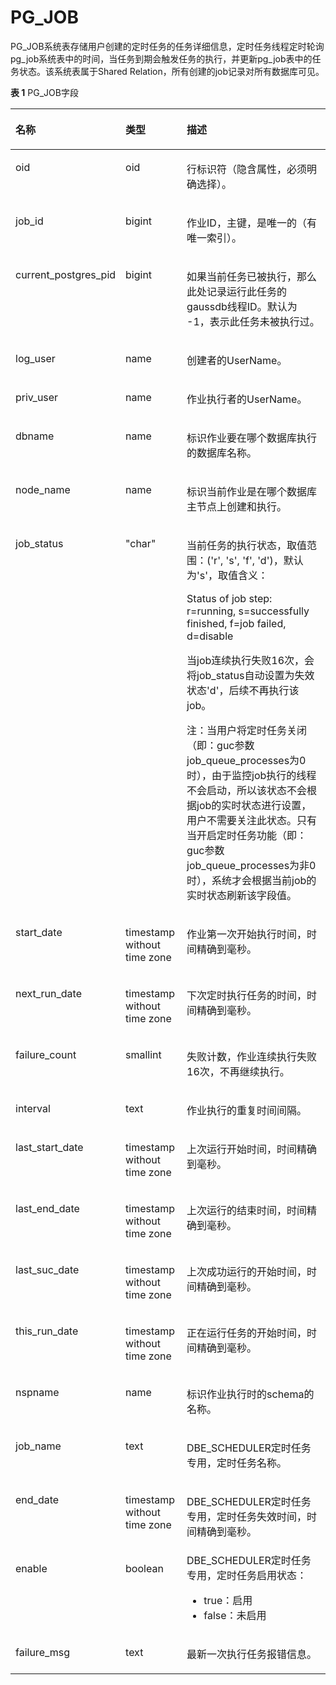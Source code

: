 # PG\_JOB<a name="ZH-CN_TOPIC_0289900558"></a>

PG\_JOB系统表存储用户创建的定时任务的任务详细信息，定时任务线程定时轮询pg\_job系统表中的时间，当任务到期会触发任务的执行，并更新pg\_job表中的任务状态。该系统表属于Shared Relation，所有创建的job记录对所有数据库可见。

**表 1**  PG\_JOB字段

<a name="zh-cn_topic_0283136590_zh-cn_topic_0237122295_zh-cn_topic_0059777589_table13959138165111"></a>
<table><thead align="left"><tr id="zh-cn_topic_0283136590_zh-cn_topic_0237122295_zh-cn_topic_0059777589_row1096048115118"><th class="cellrowborder" valign="top" width="14.7%" id="mcps1.2.4.1.1"><p id="zh-cn_topic_0283136590_zh-cn_topic_0237122295_zh-cn_topic_0059777589_p179601085518"><a name="zh-cn_topic_0283136590_zh-cn_topic_0237122295_zh-cn_topic_0059777589_p179601085518"></a><a name="zh-cn_topic_0283136590_zh-cn_topic_0237122295_zh-cn_topic_0059777589_p179601085518"></a>名称</p>
</th>
<th class="cellrowborder" valign="top" width="20.599999999999998%" id="mcps1.2.4.1.2"><p id="zh-cn_topic_0283136590_zh-cn_topic_0237122295_zh-cn_topic_0059777589_p15960185511"><a name="zh-cn_topic_0283136590_zh-cn_topic_0237122295_zh-cn_topic_0059777589_p15960185511"></a><a name="zh-cn_topic_0283136590_zh-cn_topic_0237122295_zh-cn_topic_0059777589_p15960185511"></a>类型</p>
</th>
<th class="cellrowborder" valign="top" width="64.7%" id="mcps1.2.4.1.3"><p id="zh-cn_topic_0283136590_zh-cn_topic_0237122295_zh-cn_topic_0059777589_p3960085517"><a name="zh-cn_topic_0283136590_zh-cn_topic_0237122295_zh-cn_topic_0059777589_p3960085517"></a><a name="zh-cn_topic_0283136590_zh-cn_topic_0237122295_zh-cn_topic_0059777589_p3960085517"></a>描述</p>
</th>
</tr>
</thead>
<tbody><tr id="zh-cn_topic_0283136590_zh-cn_topic_0237122295_row16214449210"><td class="cellrowborder" valign="top" width="14.7%" headers="mcps1.2.4.1.1 "><p id="zh-cn_topic_0283136590_zh-cn_topic_0237122295_p1062234415210"><a name="zh-cn_topic_0283136590_zh-cn_topic_0237122295_p1062234415210"></a><a name="zh-cn_topic_0283136590_zh-cn_topic_0237122295_p1062234415210"></a>oid</p>
</td>
<td class="cellrowborder" valign="top" width="20.599999999999998%" headers="mcps1.2.4.1.2 "><p id="zh-cn_topic_0283136590_zh-cn_topic_0237122295_p116221444926"><a name="zh-cn_topic_0283136590_zh-cn_topic_0237122295_p116221444926"></a><a name="zh-cn_topic_0283136590_zh-cn_topic_0237122295_p116221444926"></a>oid</p>
</td>
<td class="cellrowborder" valign="top" width="64.7%" headers="mcps1.2.4.1.3 "><p id="zh-cn_topic_0283136590_zh-cn_topic_0237122295_p462214441621"><a name="zh-cn_topic_0283136590_zh-cn_topic_0237122295_p462214441621"></a><a name="zh-cn_topic_0283136590_zh-cn_topic_0237122295_p462214441621"></a>行标识符（隐含属性，必须明确选择）。</p>
</td>
</tr>
<tr id="zh-cn_topic_0283136590_zh-cn_topic_0237122295_zh-cn_topic_0059777589_row2960188145112"><td class="cellrowborder" valign="top" width="14.7%" headers="mcps1.2.4.1.1 "><p id="zh-cn_topic_0283136590_zh-cn_topic_0237122295_zh-cn_topic_0059777589_p6653144317513"><a name="zh-cn_topic_0283136590_zh-cn_topic_0237122295_zh-cn_topic_0059777589_p6653144317513"></a><a name="zh-cn_topic_0283136590_zh-cn_topic_0237122295_zh-cn_topic_0059777589_p6653144317513"></a>job_id</p>
</td>
<td class="cellrowborder" valign="top" width="20.599999999999998%" headers="mcps1.2.4.1.2 "><p id="zh-cn_topic_0283136590_zh-cn_topic_0237122295_zh-cn_topic_0059777589_p6653543155118"><a name="zh-cn_topic_0283136590_zh-cn_topic_0237122295_zh-cn_topic_0059777589_p6653543155118"></a><a name="zh-cn_topic_0283136590_zh-cn_topic_0237122295_zh-cn_topic_0059777589_p6653543155118"></a>bigint</p>
</td>
<td class="cellrowborder" valign="top" width="64.7%" headers="mcps1.2.4.1.3 "><p id="zh-cn_topic_0283136590_zh-cn_topic_0237122295_zh-cn_topic_0059777589_p165310431514"><a name="zh-cn_topic_0283136590_zh-cn_topic_0237122295_zh-cn_topic_0059777589_p165310431514"></a><a name="zh-cn_topic_0283136590_zh-cn_topic_0237122295_zh-cn_topic_0059777589_p165310431514"></a>作业ID，主键，是唯一的（有唯一索引）。</p>
</td>
</tr>
<tr id="zh-cn_topic_0283136590_zh-cn_topic_0237122295_zh-cn_topic_0059777589_row64984839164044"><td class="cellrowborder" valign="top" width="14.7%" headers="mcps1.2.4.1.1 "><p id="zh-cn_topic_0283136590_zh-cn_topic_0237122295_zh-cn_topic_0059777589_p53372863164047"><a name="zh-cn_topic_0283136590_zh-cn_topic_0237122295_zh-cn_topic_0059777589_p53372863164047"></a><a name="zh-cn_topic_0283136590_zh-cn_topic_0237122295_zh-cn_topic_0059777589_p53372863164047"></a>current_postgres_pid</p>
</td>
<td class="cellrowborder" valign="top" width="20.599999999999998%" headers="mcps1.2.4.1.2 "><p id="zh-cn_topic_0283136590_zh-cn_topic_0237122295_zh-cn_topic_0059777589_p28234657164047"><a name="zh-cn_topic_0283136590_zh-cn_topic_0237122295_zh-cn_topic_0059777589_p28234657164047"></a><a name="zh-cn_topic_0283136590_zh-cn_topic_0237122295_zh-cn_topic_0059777589_p28234657164047"></a>bigint</p>
</td>
<td class="cellrowborder" valign="top" width="64.7%" headers="mcps1.2.4.1.3 "><p id="zh-cn_topic_0283136590_zh-cn_topic_0237122295_zh-cn_topic_0059777589_p5305904164047"><a name="zh-cn_topic_0283136590_zh-cn_topic_0237122295_zh-cn_topic_0059777589_p5305904164047"></a><a name="zh-cn_topic_0283136590_zh-cn_topic_0237122295_zh-cn_topic_0059777589_p5305904164047"></a>如果当前任务已被执行，那么此处记录运行此任务的gaussdb线程ID。默认为 -1，表示此任务未被执行过。</p>
</td>
</tr>
<tr id="zh-cn_topic_0283136590_zh-cn_topic_0237122295_zh-cn_topic_0059777589_row1596116895116"><td class="cellrowborder" valign="top" width="14.7%" headers="mcps1.2.4.1.1 "><p id="zh-cn_topic_0283136590_zh-cn_topic_0237122295_zh-cn_topic_0059777589_p196532437518"><a name="zh-cn_topic_0283136590_zh-cn_topic_0237122295_zh-cn_topic_0059777589_p196532437518"></a><a name="zh-cn_topic_0283136590_zh-cn_topic_0237122295_zh-cn_topic_0059777589_p196532437518"></a>log_user</p>
</td>
<td class="cellrowborder" valign="top" width="20.599999999999998%" headers="mcps1.2.4.1.2 "><p id="zh-cn_topic_0283136590_zh-cn_topic_0237122295_zh-cn_topic_0059777589_p86538435512"><a name="zh-cn_topic_0283136590_zh-cn_topic_0237122295_zh-cn_topic_0059777589_p86538435512"></a><a name="zh-cn_topic_0283136590_zh-cn_topic_0237122295_zh-cn_topic_0059777589_p86538435512"></a>name</p>
</td>
<td class="cellrowborder" valign="top" width="64.7%" headers="mcps1.2.4.1.3 "><p id="zh-cn_topic_0283136590_zh-cn_topic_0237122295_zh-cn_topic_0059777589_p0653104395119"><a name="zh-cn_topic_0283136590_zh-cn_topic_0237122295_zh-cn_topic_0059777589_p0653104395119"></a><a name="zh-cn_topic_0283136590_zh-cn_topic_0237122295_zh-cn_topic_0059777589_p0653104395119"></a>创建者的UserName。</p>
</td>
</tr>
<tr id="zh-cn_topic_0283136590_zh-cn_topic_0237122295_zh-cn_topic_0059777589_row4961148185118"><td class="cellrowborder" valign="top" width="14.7%" headers="mcps1.2.4.1.1 "><p id="zh-cn_topic_0283136590_zh-cn_topic_0237122295_zh-cn_topic_0059777589_p146539431511"><a name="zh-cn_topic_0283136590_zh-cn_topic_0237122295_zh-cn_topic_0059777589_p146539431511"></a><a name="zh-cn_topic_0283136590_zh-cn_topic_0237122295_zh-cn_topic_0059777589_p146539431511"></a>priv_user</p>
</td>
<td class="cellrowborder" valign="top" width="20.599999999999998%" headers="mcps1.2.4.1.2 "><p id="zh-cn_topic_0283136590_zh-cn_topic_0237122295_zh-cn_topic_0059777589_p19653104315116"><a name="zh-cn_topic_0283136590_zh-cn_topic_0237122295_zh-cn_topic_0059777589_p19653104315116"></a><a name="zh-cn_topic_0283136590_zh-cn_topic_0237122295_zh-cn_topic_0059777589_p19653104315116"></a>name</p>
</td>
<td class="cellrowborder" valign="top" width="64.7%" headers="mcps1.2.4.1.3 "><p id="zh-cn_topic_0283136590_zh-cn_topic_0237122295_zh-cn_topic_0059777589_p465434345113"><a name="zh-cn_topic_0283136590_zh-cn_topic_0237122295_zh-cn_topic_0059777589_p465434345113"></a><a name="zh-cn_topic_0283136590_zh-cn_topic_0237122295_zh-cn_topic_0059777589_p465434345113"></a>作业执行者的UserName。</p>
</td>
</tr>
<tr id="zh-cn_topic_0283136590_zh-cn_topic_0237122295_zh-cn_topic_0059777589_row144841135105111"><td class="cellrowborder" valign="top" width="14.7%" headers="mcps1.2.4.1.1 "><p id="zh-cn_topic_0283136590_zh-cn_topic_0237122295_zh-cn_topic_0059777589_p126541343135119"><a name="zh-cn_topic_0283136590_zh-cn_topic_0237122295_zh-cn_topic_0059777589_p126541343135119"></a><a name="zh-cn_topic_0283136590_zh-cn_topic_0237122295_zh-cn_topic_0059777589_p126541343135119"></a>dbname</p>
</td>
<td class="cellrowborder" valign="top" width="20.599999999999998%" headers="mcps1.2.4.1.2 "><p id="zh-cn_topic_0283136590_zh-cn_topic_0237122295_zh-cn_topic_0059777589_p176541943165115"><a name="zh-cn_topic_0283136590_zh-cn_topic_0237122295_zh-cn_topic_0059777589_p176541943165115"></a><a name="zh-cn_topic_0283136590_zh-cn_topic_0237122295_zh-cn_topic_0059777589_p176541943165115"></a>name</p>
</td>
<td class="cellrowborder" valign="top" width="64.7%" headers="mcps1.2.4.1.3 "><p id="zh-cn_topic_0283136590_zh-cn_topic_0237122295_zh-cn_topic_0059777589_p66541743185116"><a name="zh-cn_topic_0283136590_zh-cn_topic_0237122295_zh-cn_topic_0059777589_p66541743185116"></a><a name="zh-cn_topic_0283136590_zh-cn_topic_0237122295_zh-cn_topic_0059777589_p66541743185116"></a>标识作业要在哪个数据库执行的数据库名称。</p>
</td>
</tr>
<tr id="zh-cn_topic_0283136590_zh-cn_topic_0237122295_zh-cn_topic_0059777589_row42918368516"><td class="cellrowborder" valign="top" width="14.7%" headers="mcps1.2.4.1.1 "><p id="zh-cn_topic_0283136590_zh-cn_topic_0237122295_zh-cn_topic_0059777589_p56541243155111"><a name="zh-cn_topic_0283136590_zh-cn_topic_0237122295_zh-cn_topic_0059777589_p56541243155111"></a><a name="zh-cn_topic_0283136590_zh-cn_topic_0237122295_zh-cn_topic_0059777589_p56541243155111"></a>node_name</p>
</td>
<td class="cellrowborder" valign="top" width="20.599999999999998%" headers="mcps1.2.4.1.2 "><p id="zh-cn_topic_0283136590_zh-cn_topic_0237122295_zh-cn_topic_0059777589_p1165464385115"><a name="zh-cn_topic_0283136590_zh-cn_topic_0237122295_zh-cn_topic_0059777589_p1165464385115"></a><a name="zh-cn_topic_0283136590_zh-cn_topic_0237122295_zh-cn_topic_0059777589_p1165464385115"></a>name</p>
</td>
<td class="cellrowborder" valign="top" width="64.7%" headers="mcps1.2.4.1.3 "><p id="zh-cn_topic_0283136590_zh-cn_topic_0237122295_zh-cn_topic_0059777589_p765414436513"><a name="zh-cn_topic_0283136590_zh-cn_topic_0237122295_zh-cn_topic_0059777589_p765414436513"></a><a name="zh-cn_topic_0283136590_zh-cn_topic_0237122295_zh-cn_topic_0059777589_p765414436513"></a>标识当前作业是在哪个<span id="zh-cn_topic_0283136590_zh-cn_topic_0237122295_text1177124561716"><a name="zh-cn_topic_0283136590_zh-cn_topic_0237122295_text1177124561716"></a><a name="zh-cn_topic_0283136590_zh-cn_topic_0237122295_text1177124561716"></a>数据库主节点</span>上创建和执行。</p>
</td>
</tr>
<tr id="zh-cn_topic_0283136590_zh-cn_topic_0237122295_zh-cn_topic_0059777589_row28778562165811"><td class="cellrowborder" valign="top" width="14.7%" headers="mcps1.2.4.1.1 "><p id="zh-cn_topic_0283136590_zh-cn_topic_0237122295_zh-cn_topic_0059777589_p36929150165813"><a name="zh-cn_topic_0283136590_zh-cn_topic_0237122295_zh-cn_topic_0059777589_p36929150165813"></a><a name="zh-cn_topic_0283136590_zh-cn_topic_0237122295_zh-cn_topic_0059777589_p36929150165813"></a>job_status</p>
</td>
<td class="cellrowborder" valign="top" width="20.599999999999998%" headers="mcps1.2.4.1.2 "><p id="zh-cn_topic_0283136590_zh-cn_topic_0237122295_zh-cn_topic_0059777589_p38471170165813"><a name="zh-cn_topic_0283136590_zh-cn_topic_0237122295_zh-cn_topic_0059777589_p38471170165813"></a><a name="zh-cn_topic_0283136590_zh-cn_topic_0237122295_zh-cn_topic_0059777589_p38471170165813"></a>"char"</p>
</td>
<td class="cellrowborder" valign="top" width="64.7%" headers="mcps1.2.4.1.3 "><p id="zh-cn_topic_0283136590_zh-cn_topic_0237122295_zh-cn_topic_0059777589_p29157095165813"><a name="zh-cn_topic_0283136590_zh-cn_topic_0237122295_zh-cn_topic_0059777589_p29157095165813"></a><a name="zh-cn_topic_0283136590_zh-cn_topic_0237122295_zh-cn_topic_0059777589_p29157095165813"></a>当前任务的执行状态，取值范围：('r', 's', 'f', 'd')，默认为's'，取值含义：</p>
<p id="zh-cn_topic_0283136590_zh-cn_topic_0237122295_zh-cn_topic_0059777589_p61087269165813"><a name="zh-cn_topic_0283136590_zh-cn_topic_0237122295_zh-cn_topic_0059777589_p61087269165813"></a><a name="zh-cn_topic_0283136590_zh-cn_topic_0237122295_zh-cn_topic_0059777589_p61087269165813"></a>Status of job step: r=running, s=successfully finished,  f=job failed, d=disable</p>
<p id="zh-cn_topic_0283136590_zh-cn_topic_0237122295_zh-cn_topic_0059777589_p56775864231633"><a name="zh-cn_topic_0283136590_zh-cn_topic_0237122295_zh-cn_topic_0059777589_p56775864231633"></a><a name="zh-cn_topic_0283136590_zh-cn_topic_0237122295_zh-cn_topic_0059777589_p56775864231633"></a>当job连续执行失败16次，会将job_status自动设置为失效状态'd'，后续不再执行该job。</p>
<p id="zh-cn_topic_0283136590_zh-cn_topic_0237122295_zh-cn_topic_0059777589_p1674352215225"><a name="zh-cn_topic_0283136590_zh-cn_topic_0237122295_zh-cn_topic_0059777589_p1674352215225"></a><a name="zh-cn_topic_0283136590_zh-cn_topic_0237122295_zh-cn_topic_0059777589_p1674352215225"></a>注：当用户将定时任务关闭（即：guc参数job_queue_processes为0时），由于监控job执行的线程不会启动，所以该状态不会根据job的实时状态进行设置，用户不需要关注此状态。只有当开启定时任务功能（即：guc参数job_queue_processes为非0时），系统才会根据当前job的实时状态刷新该字段值。</p>
</td>
</tr>
<tr id="zh-cn_topic_0283136590_zh-cn_topic_0237122295_zh-cn_topic_0059777589_row172061036185115"><td class="cellrowborder" valign="top" width="14.7%" headers="mcps1.2.4.1.1 "><p id="zh-cn_topic_0283136590_zh-cn_topic_0237122295_zh-cn_topic_0059777589_p16546436511"><a name="zh-cn_topic_0283136590_zh-cn_topic_0237122295_zh-cn_topic_0059777589_p16546436511"></a><a name="zh-cn_topic_0283136590_zh-cn_topic_0237122295_zh-cn_topic_0059777589_p16546436511"></a>start_date</p>
</td>
<td class="cellrowborder" valign="top" width="20.599999999999998%" headers="mcps1.2.4.1.2 "><p id="zh-cn_topic_0283136590_zh-cn_topic_0237122295_zh-cn_topic_0059777589_p4655043205114"><a name="zh-cn_topic_0283136590_zh-cn_topic_0237122295_zh-cn_topic_0059777589_p4655043205114"></a><a name="zh-cn_topic_0283136590_zh-cn_topic_0237122295_zh-cn_topic_0059777589_p4655043205114"></a>timestamp without time zone</p>
</td>
<td class="cellrowborder" valign="top" width="64.7%" headers="mcps1.2.4.1.3 "><p id="zh-cn_topic_0283136590_zh-cn_topic_0237122295_zh-cn_topic_0059777589_p15655154319517"><a name="zh-cn_topic_0283136590_zh-cn_topic_0237122295_zh-cn_topic_0059777589_p15655154319517"></a><a name="zh-cn_topic_0283136590_zh-cn_topic_0237122295_zh-cn_topic_0059777589_p15655154319517"></a>作业第一次开始执行时间，时间精确到毫秒。</p>
</td>
</tr>
<tr id="zh-cn_topic_0283136590_zh-cn_topic_0237122295_row19126045142754"><td class="cellrowborder" valign="top" width="14.7%" headers="mcps1.2.4.1.1 "><p id="zh-cn_topic_0283136590_zh-cn_topic_0237122295_p37916678142754"><a name="zh-cn_topic_0283136590_zh-cn_topic_0237122295_p37916678142754"></a><a name="zh-cn_topic_0283136590_zh-cn_topic_0237122295_p37916678142754"></a>next_run_date</p>
</td>
<td class="cellrowborder" valign="top" width="20.599999999999998%" headers="mcps1.2.4.1.2 "><p id="zh-cn_topic_0283136590_zh-cn_topic_0237122295_p51352095142754"><a name="zh-cn_topic_0283136590_zh-cn_topic_0237122295_p51352095142754"></a><a name="zh-cn_topic_0283136590_zh-cn_topic_0237122295_p51352095142754"></a>timestamp without time zone</p>
</td>
<td class="cellrowborder" valign="top" width="64.7%" headers="mcps1.2.4.1.3 "><p id="zh-cn_topic_0283136590_zh-cn_topic_0237122295_p65879000142754"><a name="zh-cn_topic_0283136590_zh-cn_topic_0237122295_p65879000142754"></a><a name="zh-cn_topic_0283136590_zh-cn_topic_0237122295_p65879000142754"></a>下次定时执行任务的时间，时间精确到毫秒。</p>
</td>
</tr>
<tr id="zh-cn_topic_0283136590_zh-cn_topic_0237122295_row54964865142849"><td class="cellrowborder" valign="top" width="14.7%" headers="mcps1.2.4.1.1 "><p id="zh-cn_topic_0283136590_zh-cn_topic_0237122295_p6166319142857"><a name="zh-cn_topic_0283136590_zh-cn_topic_0237122295_p6166319142857"></a><a name="zh-cn_topic_0283136590_zh-cn_topic_0237122295_p6166319142857"></a>failure_count</p>
</td>
<td class="cellrowborder" valign="top" width="20.599999999999998%" headers="mcps1.2.4.1.2 "><p id="zh-cn_topic_0283136590_zh-cn_topic_0237122295_p29709868142857"><a name="zh-cn_topic_0283136590_zh-cn_topic_0237122295_p29709868142857"></a><a name="zh-cn_topic_0283136590_zh-cn_topic_0237122295_p29709868142857"></a>smallint</p>
</td>
<td class="cellrowborder" valign="top" width="64.7%" headers="mcps1.2.4.1.3 "><p id="zh-cn_topic_0283136590_zh-cn_topic_0237122295_p57689097142857"><a name="zh-cn_topic_0283136590_zh-cn_topic_0237122295_p57689097142857"></a><a name="zh-cn_topic_0283136590_zh-cn_topic_0237122295_p57689097142857"></a>失败计数，作业连续执行失败16次，不再继续执行。</p>
</td>
</tr>
<tr id="zh-cn_topic_0283136590_zh-cn_topic_0237122295_row59836133142853"><td class="cellrowborder" valign="top" width="14.7%" headers="mcps1.2.4.1.1 "><p id="zh-cn_topic_0283136590_zh-cn_topic_0237122295_p45203044142857"><a name="zh-cn_topic_0283136590_zh-cn_topic_0237122295_p45203044142857"></a><a name="zh-cn_topic_0283136590_zh-cn_topic_0237122295_p45203044142857"></a>interval</p>
</td>
<td class="cellrowborder" valign="top" width="20.599999999999998%" headers="mcps1.2.4.1.2 "><p id="zh-cn_topic_0283136590_zh-cn_topic_0237122295_p37567913142857"><a name="zh-cn_topic_0283136590_zh-cn_topic_0237122295_p37567913142857"></a><a name="zh-cn_topic_0283136590_zh-cn_topic_0237122295_p37567913142857"></a>text</p>
</td>
<td class="cellrowborder" valign="top" width="64.7%" headers="mcps1.2.4.1.3 "><p id="zh-cn_topic_0283136590_zh-cn_topic_0237122295_p23102090142857"><a name="zh-cn_topic_0283136590_zh-cn_topic_0237122295_p23102090142857"></a><a name="zh-cn_topic_0283136590_zh-cn_topic_0237122295_p23102090142857"></a>作业执行的重复时间间隔。</p>
</td>
</tr>
<tr id="zh-cn_topic_0283136590_zh-cn_topic_0237122295_zh-cn_topic_0059777589_row18711236185110"><td class="cellrowborder" valign="top" width="14.7%" headers="mcps1.2.4.1.1 "><p id="zh-cn_topic_0283136590_zh-cn_topic_0237122295_zh-cn_topic_0059777589_p166562434518"><a name="zh-cn_topic_0283136590_zh-cn_topic_0237122295_zh-cn_topic_0059777589_p166562434518"></a><a name="zh-cn_topic_0283136590_zh-cn_topic_0237122295_zh-cn_topic_0059777589_p166562434518"></a>last_start_date</p>
</td>
<td class="cellrowborder" valign="top" width="20.599999999999998%" headers="mcps1.2.4.1.2 "><p id="zh-cn_topic_0283136590_zh-cn_topic_0237122295_zh-cn_topic_0059777589_p1365624319516"><a name="zh-cn_topic_0283136590_zh-cn_topic_0237122295_zh-cn_topic_0059777589_p1365624319516"></a><a name="zh-cn_topic_0283136590_zh-cn_topic_0237122295_zh-cn_topic_0059777589_p1365624319516"></a>timestamp without time zone</p>
</td>
<td class="cellrowborder" valign="top" width="64.7%" headers="mcps1.2.4.1.3 "><p id="zh-cn_topic_0283136590_zh-cn_topic_0237122295_zh-cn_topic_0059777589_p176561143105118"><a name="zh-cn_topic_0283136590_zh-cn_topic_0237122295_zh-cn_topic_0059777589_p176561143105118"></a><a name="zh-cn_topic_0283136590_zh-cn_topic_0237122295_zh-cn_topic_0059777589_p176561143105118"></a>上次运行开始时间，时间精确到毫秒。</p>
</td>
</tr>
<tr id="zh-cn_topic_0283136590_zh-cn_topic_0237122295_zh-cn_topic_0059777589_row68771736135114"><td class="cellrowborder" valign="top" width="14.7%" headers="mcps1.2.4.1.1 "><p id="zh-cn_topic_0283136590_zh-cn_topic_0237122295_zh-cn_topic_0059777589_p1965613439513"><a name="zh-cn_topic_0283136590_zh-cn_topic_0237122295_zh-cn_topic_0059777589_p1965613439513"></a><a name="zh-cn_topic_0283136590_zh-cn_topic_0237122295_zh-cn_topic_0059777589_p1965613439513"></a>last_end_date</p>
</td>
<td class="cellrowborder" valign="top" width="20.599999999999998%" headers="mcps1.2.4.1.2 "><p id="zh-cn_topic_0283136590_zh-cn_topic_0237122295_zh-cn_topic_0059777589_p106561843155117"><a name="zh-cn_topic_0283136590_zh-cn_topic_0237122295_zh-cn_topic_0059777589_p106561843155117"></a><a name="zh-cn_topic_0283136590_zh-cn_topic_0237122295_zh-cn_topic_0059777589_p106561843155117"></a>timestamp without time zone</p>
</td>
<td class="cellrowborder" valign="top" width="64.7%" headers="mcps1.2.4.1.3 "><p id="zh-cn_topic_0283136590_zh-cn_topic_0237122295_zh-cn_topic_0059777589_p565674315513"><a name="zh-cn_topic_0283136590_zh-cn_topic_0237122295_zh-cn_topic_0059777589_p565674315513"></a><a name="zh-cn_topic_0283136590_zh-cn_topic_0237122295_zh-cn_topic_0059777589_p565674315513"></a>上次运行的结束时间，时间精确到毫秒。</p>
</td>
</tr>
<tr id="zh-cn_topic_0283136590_zh-cn_topic_0237122295_zh-cn_topic_0059777589_row8461337195113"><td class="cellrowborder" valign="top" width="14.7%" headers="mcps1.2.4.1.1 "><p id="zh-cn_topic_0283136590_zh-cn_topic_0237122295_zh-cn_topic_0059777589_p26561438510"><a name="zh-cn_topic_0283136590_zh-cn_topic_0237122295_zh-cn_topic_0059777589_p26561438510"></a><a name="zh-cn_topic_0283136590_zh-cn_topic_0237122295_zh-cn_topic_0059777589_p26561438510"></a>last_suc_date</p>
</td>
<td class="cellrowborder" valign="top" width="20.599999999999998%" headers="mcps1.2.4.1.2 "><p id="zh-cn_topic_0283136590_zh-cn_topic_0237122295_zh-cn_topic_0059777589_p26561943145117"><a name="zh-cn_topic_0283136590_zh-cn_topic_0237122295_zh-cn_topic_0059777589_p26561943145117"></a><a name="zh-cn_topic_0283136590_zh-cn_topic_0237122295_zh-cn_topic_0059777589_p26561943145117"></a>timestamp without time zone</p>
</td>
<td class="cellrowborder" valign="top" width="64.7%" headers="mcps1.2.4.1.3 "><p id="zh-cn_topic_0283136590_zh-cn_topic_0237122295_zh-cn_topic_0059777589_p1265719435512"><a name="zh-cn_topic_0283136590_zh-cn_topic_0237122295_zh-cn_topic_0059777589_p1265719435512"></a><a name="zh-cn_topic_0283136590_zh-cn_topic_0237122295_zh-cn_topic_0059777589_p1265719435512"></a>上次成功运行的开始时间，时间精确到毫秒。</p>
</td>
</tr>
<tr id="zh-cn_topic_0283136590_zh-cn_topic_0237122295_zh-cn_topic_0059777589_row162162376518"><td class="cellrowborder" valign="top" width="14.7%" headers="mcps1.2.4.1.1 "><p id="zh-cn_topic_0283136590_zh-cn_topic_0237122295_zh-cn_topic_0059777589_p1465754375111"><a name="zh-cn_topic_0283136590_zh-cn_topic_0237122295_zh-cn_topic_0059777589_p1465754375111"></a><a name="zh-cn_topic_0283136590_zh-cn_topic_0237122295_zh-cn_topic_0059777589_p1465754375111"></a>this_run_date</p>
</td>
<td class="cellrowborder" valign="top" width="20.599999999999998%" headers="mcps1.2.4.1.2 "><p id="zh-cn_topic_0283136590_zh-cn_topic_0237122295_zh-cn_topic_0059777589_p9657194345118"><a name="zh-cn_topic_0283136590_zh-cn_topic_0237122295_zh-cn_topic_0059777589_p9657194345118"></a><a name="zh-cn_topic_0283136590_zh-cn_topic_0237122295_zh-cn_topic_0059777589_p9657194345118"></a>timestamp without time zone</p>
</td>
<td class="cellrowborder" valign="top" width="64.7%" headers="mcps1.2.4.1.3 "><p id="zh-cn_topic_0283136590_zh-cn_topic_0237122295_zh-cn_topic_0059777589_p12657643195114"><a name="zh-cn_topic_0283136590_zh-cn_topic_0237122295_zh-cn_topic_0059777589_p12657643195114"></a><a name="zh-cn_topic_0283136590_zh-cn_topic_0237122295_zh-cn_topic_0059777589_p12657643195114"></a>正在运行任务的开始时间，时间精确到毫秒。</p>
</td>
</tr>
<tr id="zh-cn_topic_0283136590_zh-cn_topic_0237122295_row13504620154815"><td class="cellrowborder" valign="top" width="14.7%" headers="mcps1.2.4.1.1 "><p id="zh-cn_topic_0283136590_zh-cn_topic_0237122295_p1350472016482"><a name="zh-cn_topic_0283136590_zh-cn_topic_0237122295_p1350472016482"></a><a name="zh-cn_topic_0283136590_zh-cn_topic_0237122295_p1350472016482"></a>nspname</p>
</td>
<td class="cellrowborder" valign="top" width="20.599999999999998%" headers="mcps1.2.4.1.2 "><p id="zh-cn_topic_0283136590_zh-cn_topic_0237122295_p15059202487"><a name="zh-cn_topic_0283136590_zh-cn_topic_0237122295_p15059202487"></a><a name="zh-cn_topic_0283136590_zh-cn_topic_0237122295_p15059202487"></a>name</p>
</td>
<td class="cellrowborder" valign="top" width="64.7%" headers="mcps1.2.4.1.3 "><p id="zh-cn_topic_0283136590_zh-cn_topic_0237122295_p18505112013489"><a name="zh-cn_topic_0283136590_zh-cn_topic_0237122295_p18505112013489"></a><a name="zh-cn_topic_0283136590_zh-cn_topic_0237122295_p18505112013489"></a>标识作业执行时的schema的名称。</p>
</td>
</tr>
<tr id="row93100214446"><td class="cellrowborder" valign="top" width="14.7%" headers="mcps1.2.4.1.1 "><p id="p103101428444"><a name="p103101428444"></a><a name="p103101428444"></a>job_name</p>
</td>
<td class="cellrowborder" valign="top" width="20.599999999999998%" headers="mcps1.2.4.1.2 "><p id="p1231010294414"><a name="p1231010294414"></a><a name="p1231010294414"></a>text</p>
</td>
<td class="cellrowborder" valign="top" width="64.7%" headers="mcps1.2.4.1.3 "><p id="p183108217440"><a name="p183108217440"></a><a name="p183108217440"></a>DBE_SCHEDULER定时任务专用，定时任务名称。</p>
</td>
</tr>
<tr id="row1982366154413"><td class="cellrowborder" valign="top" width="14.7%" headers="mcps1.2.4.1.1 "><p id="p1182317610440"><a name="p1182317610440"></a><a name="p1182317610440"></a>end_date</p>
</td>
<td class="cellrowborder" valign="top" width="20.599999999999998%" headers="mcps1.2.4.1.2 "><p id="p18823156194417"><a name="p18823156194417"></a><a name="p18823156194417"></a>timestamp without time zone</p>
</td>
<td class="cellrowborder" valign="top" width="64.7%" headers="mcps1.2.4.1.3 "><p id="p7823116184412"><a name="p7823116184412"></a><a name="p7823116184412"></a>DBE_SCHEDULER定时任务专用，定时任务失效时间，时间精确到毫秒。</p>
</td>
</tr>
<tr id="row127764141442"><td class="cellrowborder" valign="top" width="14.7%" headers="mcps1.2.4.1.1 "><p id="p18776201494417"><a name="p18776201494417"></a><a name="p18776201494417"></a>enable</p>
</td>
<td class="cellrowborder" valign="top" width="20.599999999999998%" headers="mcps1.2.4.1.2 "><p id="p8776171434414"><a name="p8776171434414"></a><a name="p8776171434414"></a>boolean</p>
</td>
<td class="cellrowborder" valign="top" width="64.7%" headers="mcps1.2.4.1.3 "><div class="p" id="p15776151412445"><a name="p15776151412445"></a><a name="p15776151412445"></a>DBE_SCHEDULER定时任务专用，定时任务启用状态：<a name="ul2072841518143"></a><a name="ul2072841518143"></a><ul id="ul2072841518143"><li>true：启用</li><li>false：未启用</li></ul>
</div>
</td>
</tr>
<tr id="row111865591968"><td class="cellrowborder" valign="top" width="14.7%" headers="mcps1.2.4.1.1 "><p id="p1718717599620"><a name="p1718717599620"></a><a name="p1718717599620"></a>failure_msg</p>
</td>
<td class="cellrowborder" valign="top" width="20.599999999999998%" headers="mcps1.2.4.1.2 "><p id="p1718718591567"><a name="p1718718591567"></a><a name="p1718718591567"></a>text</p>
</td>
<td class="cellrowborder" valign="top" width="64.7%" headers="mcps1.2.4.1.3 "><p id="p12187859765"><a name="p12187859765"></a><a name="p12187859765"></a>最新一次执行任务报错信息。</p>
</td>
</tr>
</tbody>
</table>

